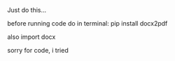 Just do this...

before running code do in terminal:
  pip install docx2pdf

also import docx

sorry for code, i tried
